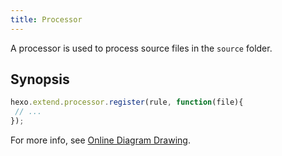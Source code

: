 ```yaml
---
title: Processor
---
```

A processor is used to process source files in the `source` folder.

## Synopsis

``` js
hexo.extend.processor.register(rule, function(file){
 // ...
});
```

For more info, see [Online Diagram Drawing](box.html).
